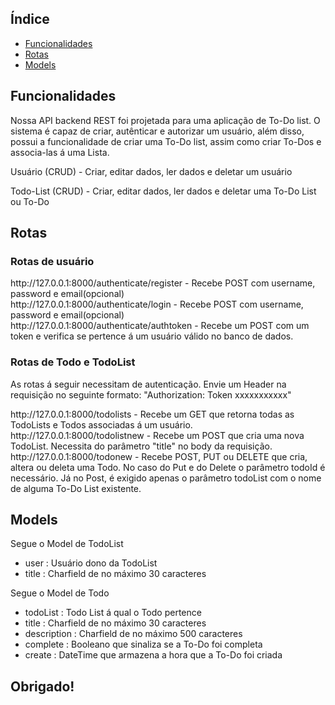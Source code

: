 ## Índice

- [Funcionalidades](#Funcionalidades)
- [Rotas](#Rotas)
- [Models](#Models)


## Funcionalidades
Nossa API backend REST foi projetada para uma aplicação de To-Do list. O sistema é capaz de criar, autênticar e autorizar um usuário, além disso, possui a funcionalidade de criar uma To-Do list, assim como criar To-Dos e associa-las á uma Lista.

Usuário (CRUD) - Criar, editar dados, ler dados e deletar um usuário

Todo-List (CRUD) - Criar, editar dados, ler dados e deletar uma To-Do List ou To-Do

## Rotas
<h3>Rotas de usuário</h3>
http://127.0.0.1:8000/authenticate/register - Recebe POST com username, password e email(opcional)

<br>
http://127.0.0.1:8000/authenticate/login - Recebe POST com username, password e email(opcional)

<br>
http://127.0.0.1:8000/authenticate/authtoken - Recebe um POST com um token e verifica se pertence á um usuário válido no banco de dados.
<h3>Rotas de Todo e TodoList</h3>
<p>As rotas á seguir necessitam de autenticação. Envie um Header na requisição no seguinte formato: "Authorization: Token xxxxxxxxxxx"</p>
http://127.0.0.1:8000/todolists - Recebe um GET que retorna todas as TodoLists e Todos associadas á um usuário.

<br>
http://127.0.0.1:8000/todolistnew - Recebe um POST que cria uma nova TodoList. Necessita do parâmetro "title" no body da requisição.

<br>
http://127.0.0.1:8000/todonew - Recebe POST, PUT ou DELETE que cria, altera ou deleta uma Todo. No caso do Put e do Delete o parâmetro todoId é necessário. Já no Post, é exigido apenas o parâmetro todoList com o nome de alguma To-Do List existente.

## Models
Segue o Model de TodoList<br>
<ul>
    <li>
    user : Usuário dono da TodoList
    </li>
    <li>
    title : Charfield de no máximo 30 caracteres
    </li>
</ul>
Segue o Model de Todo<br>
<ul>
    <li>
    todoList : Todo List á qual o Todo pertence
    </li>
    <li>
    title : Charfield de no máximo 30 caracteres
    </li>
    <li>
    description : Charfield de no máximo 500 caracteres
    </li>
    <li>
    complete : Booleano que sinaliza se a To-Do foi completa
    </li>
    <li>
    create : DateTime que armazena a hora que a To-Do foi criada
    </li>
</ul>

<h2>Obrigado!</h2>
